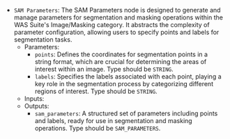 - `SAM Parameters`: The SAM Parameters node is designed to generate and manage parameters for segmentation and masking operations within the WAS Suite's Image/Masking category. It abstracts the complexity of parameter configuration, allowing users to specify points and labels for segmentation tasks.
    - Parameters:
        - `points`: Defines the coordinates for segmentation points in a string format, which are crucial for determining the areas of interest within an image. Type should be `STRING`.
        - `labels`: Specifies the labels associated with each point, playing a key role in the segmentation process by categorizing different regions of interest. Type should be `STRING`.
    - Inputs:
    - Outputs:
        - `sam_parameters`: A structured set of parameters including points and labels, ready for use in segmentation and masking operations. Type should be `SAM_PARAMETERS`.
